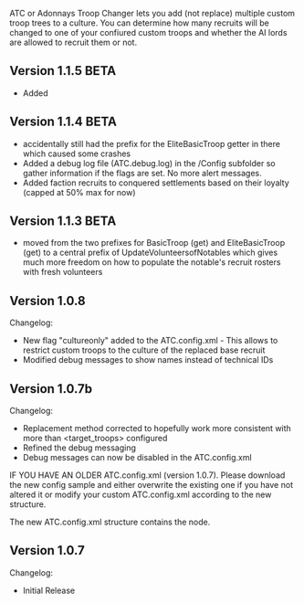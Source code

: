 ATC or Adonnays Troop Changer lets you add (not replace) multiple custom troop trees to a culture. You can determine 
how many recruits will be changed to one of your confiured custom troops and whether the AI lords are allowed to
recruit them or not.

Version 1.1.5 BETA
--------------------
- Added 


Version 1.1.4 BETA
--------------------
- accidentally still had the prefix for the EliteBasicTroop getter in there which caused some crashes
- Added a debug log file (ATC.debug.log) in the /Config subfolder so gather information if the <debug> flags are set. No more alert messages.
- Added faction recruits to conquered settlements based on their loyalty (capped at 50% max for now)

	
Version 1.1.3 BETA
--------------------
- moved from the two prefixes for BasicTroop (get) and EliteBasicTroop (get) to a central prefix of UpdateVolunteersofNotables which gives much more freedom on how to populate the notable's recruit rosters with fresh volunteers


Version 1.0.8
--------------------
Changelog:
- New flag "cultureonly" added to the ATC.config.xml - This allows to restrict custom troops to the culture of the replaced base recruit
- Modified debug messages to show names instead of technical IDs

Version 1.0.7b
--------------------
Changelog:
- Replacement method corrected to hopefully work more consistent with more than <target_troops> configured 
- Refined the debug messaging
- Debug messages can now be disabled in the ATC.config.xml

IF YOU HAVE AN OLDER ATC.config.xml (version 1.0.7). Please download the new config sample and either overwrite the existing one if you have not altered it or modify your custom ATC.config.xml according to the new structure.

The new ATC.config.xml structure contains the <debugInfo> node.


Version 1.0.7
--------------------
Changelog:
- Initial Release
